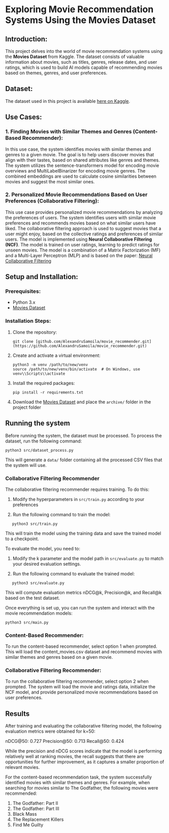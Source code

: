 # Exploring Movie Recommendation Systems Using the Movies Dataset

## Introduction:

This project delves into the world of movie recommendation systems using the **Movies Dataset** from Kaggle. The dataset consists of valuable information about movies, such as titles, genres, release dates, and user ratings, which is used to build AI models capable of recommending movies based on themes, genres, and user preferences.

## Dataset:

The dataset used in this project is available [here on Kaggle](https://www.kaggle.com/datasets/rounakbanik/the-movies-dataset/).

## Use Cases:

### 1. Finding Movies with Similar Themes and Genres (Content-Based Recommender):

In this use case, the system identifies movies with similar themes and genres to a given movie. The goal is to help users discover movies that align with their tastes, based on shared attributes like genres and themes. The system utilizes the sentence-transformers model for encoding movie overviews and MultiLabelBinarizer for encoding movie genres. The combined embeddings are used to calculate cosine similarities between movies and suggest the most similar ones.

### 2. Personalized Movie Recommendations Based on User Preferences (Collaborative Filtering):

This use case provides personalized movie recommendations by analyzing the preferences of users. The system identifies users with similar movie preferences and recommends movies based on what similar users have liked. The collaborative filtering approach is used to suggest movies that a user might enjoy, based on the collective ratings and preferences of similar users. The model is implemented using **Neural Collaborative Filtering (NCF)**. The model is trained on user ratings, learning to predict ratings for unseen movies. The model is a combination of a Matrix Factorization (MF) and a Multi-Layer Perceptron (MLP) and is based on the paper: [Neural Collaborative Filtering](https://arxiv.org/abs/1708.05031)

## Setup and Installation:

### Prerequisites:

- Python 3.x
- [Movies Dataset](https://www.kaggle.com/datasets/rounakbanik/the-movies-dataset/)

### Installation Steps:

1. Clone the repository:

   ```
   git clone [github.com/AlexandruSamoila/movie_recommender.git](https://github.com/AlexandruSamoila/movie_recommender.git)
   ```

2. Create and activate a virtual environment:

   ```
   python3 -m venv /path/to/new/venv
   source /path/to/new/venv/bin/activate  # On Windows, use venv\\Scripts\\activate
   ```

3. Install the required packages:

   ```
   pip install -r requirements.txt
   ```

4. Download the [Movies Dataset](https://www.kaggle.com/datasets/rounakbanik/the-movies-dataset/) and place the `archive/` folder in the project folder

## Running the system

Before running the system, the dataset must be processed. To process the dataset, run the following command:

```
python3 src/dataset_process.py
```

This will generate a `data/` folder containing all the processed CSV files that the system will use.

### Collaborative Filtering Recommender

The collaborative filtering recommender requires training. To do this:

1. Modify the hyperparameters in `src/train.py` according to your preferences

2. Run the following command to train the model:

```
   python3 src/train.py
```

This will train the model using the training data and save the trained model to a checkpoint.

To evaluate the model, you need to:

1. Modify the k parameter and the model path in `src/evaluate.py` to match your desired evaluation settings.

2. Run the following command to evaluate the trained model:

```
   python3 src/evaluate.py
```

This will compute evaluation metrics nDCG@k, Precision@k, and Recall@k based on the test dataset.

Once everything is set up, you can run the system and interact with the movie recommendation models:

```
python3 src/main.py
```

### Content-Based Recommender:

To run the content-based recommender, select option 1 when prompted. This will load the content_movies.csv dataset and recommend movies with similar themes and genres based on a given movie.

### Collaborative Filtering Recommender:

To run the collaborative filtering recommender, select option 2 when prompted. The system will load the movie and ratings data, initialize the NCF model, and provide personalized movie recommendations based on user preferences.

## Results

After training and evaluating the collaborative filtering model, the following evaluation metrics were obtained for k=50:

nDCG@50: 0.727
Precision@50: 0.713
Recall@50: 0.424

While the precision and nDCG scores indicate that the model is performing relatively well at ranking movies, the recall suggests that there are opportunities for further improvement, as it captures a smaller proportion of relevant movies.

For the content-based recommendation task, the system successfully identified movies with similar themes and genres. For example, when searching for movies similar to The Godfather, the following movies were recommended:

1. The Godfather: Part II
2. The Godfather: Part III
3. Black Mass
4. The Replacement Killers
5. Find Me Guilty
